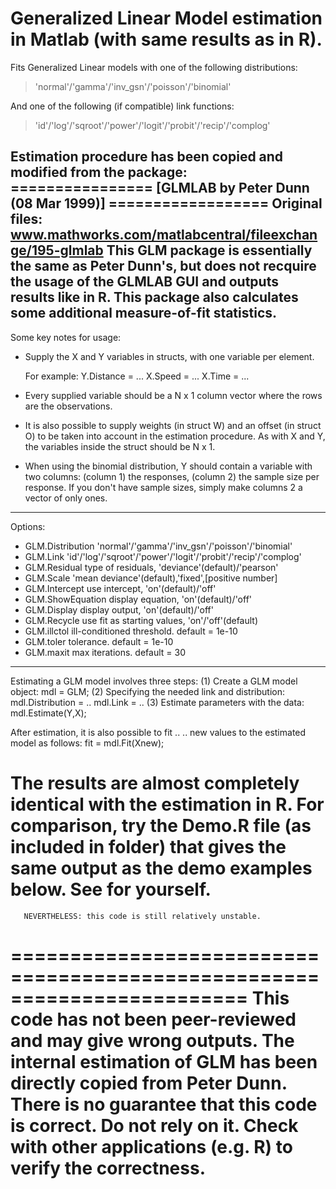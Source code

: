 # Generalized Linear Model estimation in Matlab (with same results as in R).

Fits Generalized Linear models with one of the following distributions:
 > 'normal'/'gamma'/'inv_gsn'/'poisson'/'binomial'

And one of the following (if compatible) link functions:
 > 'id'/'log'/'sqroot'/'power'/'logit'/'probit'/'recip'/'complog'

Estimation procedure has been copied and modified from the package:
================ [GLMLAB by Peter Dunn (08 Mar 1999)] ==================
Original files: www.mathworks.com/matlabcentral/fileexchange/195-glmlab
This GLM package is essentially the same as Peter Dunn's, but does not
recquire the usage of the GLMLAB GUI and outputs results like in R.
This package also calculates some additional measure-of-fit statistics.
------------------------------------------------------------------------
Some key notes for usage:
- Supply the X and Y variables in structs, with one variable per element.

  For example: 
        Y.Distance = ...
        X.Speed = ...
        X.Time = ...

- Every supplied variable should be a N x 1 column vector where the rows
  are the observations.
- It is also possible to supply weights (in struct W) and an offset
  (in struct O) to be taken into account in the estimation procedure.
  As with X and Y, the variables inside the struct should be N x 1.
- When using the binomial distribution, Y should contain a variable
  with two columns: (column 1) the responses, (column 2) the sample size
  per response. If you don't have sample sizes, simply make columns 2
  a vector of only ones.
------------------------------------------------------------------------
Options:
 - GLM.Distribution   'normal'/'gamma'/'inv_gsn'/'poisson'/'binomial'
 - GLM.Link           'id'/'log'/'sqroot'/'power'/'logit'/'probit'/'recip'/'complog'
 - GLM.Residual       type of residuals, 'deviance'(default)/'pearson'
 - GLM.Scale          'mean deviance'(default),'fixed',[positive number]
 - GLM.Intercept      use intercept, 'on'(default)/'off'
 - GLM.ShowEquation   display equation, 'on'(default)/'off'
 - GLM.Display        display output, 'on'(default)/'off'
 - GLM.Recycle        use fit as starting values, 'on'/'off'(default)
 - GLM.illctol        ill-conditioned threshold. default = 1e-10
 - GLM.toler          tolerance. default = 1e-10
 - GLM.maxit          max iterations. default = 30
------------------------------------------------------------------------
Estimating a GLM model involves three steps:
 (1) Create a GLM model object:                    mdl = GLM;
 (2) Specifying the needed link and distribution:  mdl.Distribution = ..
                                                   mdl.Link = ..
 (3) Estimate parameters with the data:            mdl.Estimate(Y,X);

After estimation, it is also possible to fit ..
.. new values to the estimated model as follows:   fit = mdl.Fit(Xnew);

The results are almost completely identical with the estimation in R.
For comparison, try the Demo.R file (as included in folder) that
gives the same output as the demo examples below. See for yourself.
========================================================================
       NEVERTHELESS: this code is still relatively unstable.
========================================================================
This code has not been peer-reviewed and may give wrong outputs.
The internal estimation of GLM has been directly copied from Peter Dunn.
There is no guarantee that this code is correct. Do not rely on it.
Check with other applications (e.g. R) to verify the correctness.
========================================================================
